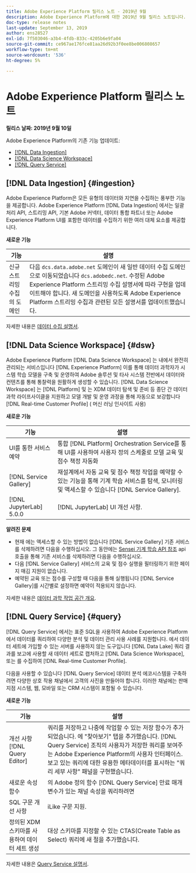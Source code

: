 ```yaml
---
title: Adobe Experience Platform 릴리스 노트 - 2019년 9월
description: Adobe Experience Platform에 대한 2019년 9월 릴리스 노트입니다.
doc-type: release notes
last-update: September 13, 2019
author: ens28527
exl-id: 7f503046-a3b4-4fdb-833c-4205b6e9fa04
source-git-commit: ce967ae176fce81aa26d92b3f0ee8be006808657
workflow-type: tm+mt
source-wordcount: '536'
ht-degree: 5%

---
```


# Adobe Experience Platform 릴리스 노트

**릴리스 날짜: 2019년 9월 10일**

Adobe Experience Platform의 기존 기능 업데이트:

* [[!DNL Data Ingestion]](#ingestion)
* [[!DNL Data Science Workspace]](#dsw)
* [[!DNL Query Service]](#query)

## [!DNL Data Ingestion] {#ingestion}

Adobe Experience Platform은 모든 유형의 데이터와 지연을 수집하는 풍부한 기능을 제공합니다. Adobe Experience Platform [!DNL Data Ingestion] 에서는 일괄 처리 API, 스트리밍 API, 기본 Adobe 커넥터, 데이터 통합 파트너 또는 Adobe Experience Platform UI를 포함한 데이터를 수집하기 위한 여러 대체 요소를 제공합니다.

**새로운 기능**

| 기능 | 설명 |
| ----------- | ---------- |
| 신규 스트리밍 수집의 도메인 | 다음 `dcs.data.adobe.net` 도메인이 새 일반 데이터 수집 도메인으로 이동되었습니다 `dcs.adobedc.net`. 수정된 Adobe Experience Platform 스트리밍 수집 설명서에 따라 구현을 업데이트해야 합니다. 새 도메인을 사용하도록 Adobe Experience Platform 스트리밍 수집과 관련된 모든 설명서를 업데이트했습니다. |

자세한 내용은 [데이터 수집 설명서](../../ingestion/home.md).

## [!DNL Data Science Workspace] {#dsw}

Adobe Experience Platform [!DNL Data Science Workspace] 는 내에서 완전히 관리되는 서비스입니다 [!DNL Experience Platform] 이를 통해 데이터 과학자가 시스템 학습 모델을 구축 및 운영하여 Adobe 솔루션 및 타사 시스템 전반에서 데이터와 컨텐츠를 통해 통찰력을 원활하게 생성할 수 있습니다. [!DNL Data Science Workspace] 는 [!DNL Platform] 및 는 XDM 데이터 탐색 및 준비 등 종단 간 데이터 과학 라이프사이클을 지원하고 모델 개발 및 운영 과정을 통해 자동으로 보강합니다 [!DNL Real-time Customer Profile] ( 머신 러닝 인사이트 사용)

**새로운 기능**

| 기능 | 설명 |
| -----------| ---------- |
| UI를 통한 서비스 예약 | 통합 [!DNL Platform] Orchestration Service를 통해 UI를 사용하여 사용자 정의 스케줄로 모델 교육 및 점수 책정 자동화 |
| [!DNL Service Gallery] | 재설계에서 자동 교육 및 점수 책정 작업을 예약할 수 있는 기능을 통해 기계 학습 서비스를 탐색, 모니터링 및 액세스할 수 있습니다 [!DNL Service Gallery]. |
| [!DNL JupyterLab] 5.0.0 | [!DNL JupyterLab] UI 개선 사항. |

**알려진 문제**

* 현재 에는 액세스할 수 있는 방법이 없습니다 [!DNL Service Gallery] 기존 서비스를 삭제하려면 다음을 수행하십시오. 그 동안에는 [Sensei 기계 학습 API 참조](https://www.adobe.io/apis/experienceplatform/home/api-reference.html#!acpdr/swagger-specs/sensei-ml-api.yaml) api 호출을 통해 기존 서비스를 삭제하려면 다음을 수행하십시오.
* 다음 [!DNL Service Gallery] 서비스의 교육 및 점수 실행을 필터링하기 위한 페이지 매김 지원이 없습니다.
* 예약된 교육 또는 점수를 구성할 때 다음을 통해 실행됩니다 [!DNL Service Gallery]를 시간별로 설정하면 예약이 적용되지 않습니다.

자세한 내용은 [데이터 과학 작업 공간 개요](../../data-science-workspace/home.md).

## [!DNL Query Service] {#query}

[!DNL Query Service] 에서는 표준 SQL을 사용하여 Adobe Experience Platform에서 데이터를 쿼리하여 다양한 분석 및 데이터 관리 사용 사례를 지원합니다. 에서 데이터 세트에 가입할 수 있는 서버를 사용하지 않는 도구입니다 [!DNL Data Lake] 쿼리 결과를 보고에 사용할 새 데이터 세트로 캡처하고 [!DNL Data Science Workspace], 또는 를 수집하여 [!DNL Real-time Customer Profile].

다음을 사용할 수 있습니다 [!DNL Query Service] 데이터 분석 에코시스템을 구축하려면 다양한 상호 작용 채널에서 고객의 사진을 만들어야 합니다. 이러한 채널에는 판매 지점 시스템, 웹, 모바일 또는 CRM 시스템이 포함될 수 있습니다.

**새로운 기능**

| 기능 | 설명 |
| -----------| ---------- |
| 개선 사항 [!DNL Query Editor] | 쿼리를 저장하고 나중에 작업할 수 있는 저장 함수가 추가되었습니다. 에 &quot;찾아보기&quot; 탭을 추가했습니다. [!DNL Query Service] 조직의 사용자가 저장한 쿼리를 보여주는 Adobe Experience Platform의 사용자 인터페이스. 보고 있는 쿼리에 대한 유용한 메타데이터를 표시하는 &quot;쿼리 세부 사항&quot; 패널을 구현했습니다. |
| 새로운 속성 함수 | 의 Adobe 정의 함수 [!DNL Query Service] 만료 매개 변수가 있는 채널 속성을 쿼리하려면 |
| SQL 구문 개선 사항 | iLike 구문 지원. |
| 정의된 XDM 스키마를 사용하여 데이터 세트 생성 | 대상 스키마를 지정할 수 있는 CTAS(Create Table as Select) 쿼리에 새 절을 추가했습니다. |

자세한 내용은 [Query Service 설명서](../../query-service/home.md).

